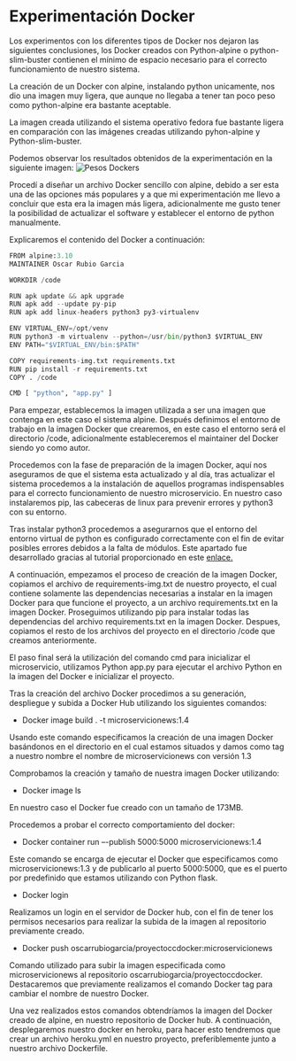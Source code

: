 # Experimentación Docker

Los experimentos con los diferentes tipos de Docker nos dejaron las siguientes conclusiones, los Docker creados con Python-alpine o python-slim-buster contienen el mínimo de espacio necesario para el correcto funcionamiento de nuestro sistema. 

La creación de un Docker con alpine, instalando python unicamente, nos dio una imagen muy ligera, que aunque no llegaba a tener tan poco peso como python-alpine era bastante aceptable. 

La imagen creada utilizando el sistema operativo fedora fue bastante ligera en comparación con las imágenes creadas utilizando pyhon-alpine y Python-slim-buster. 

Podemos observar los resultados obtenidos de la experimentación en la siguiente imagen:
![Pesos Dockers]( https://raw.githubusercontent.com/OscarRubioGarcia/CC/blob/master/example/Docker-pesos.jpg)

Procedí a diseñar un archivo Docker sencillo con alpine, debido a ser esta una de las opciones más populares y a que mi experimentación me llevo a concluir que esta era la imagen más ligera, adicionalmente me gusto tener la posibilidad de actualizar el software y establecer el entorno de python manualmente.

Explicaremos el contenido del Docker a continuación:

```python
FROM alpine:3.10
MAINTAINER Oscar Rubio Garcia 

WORKDIR /code

RUN apk update && apk upgrade 
RUN apk add --update py-pip
RUN apk add linux-headers python3 py3-virtualenv

ENV VIRTUAL_ENV=/opt/venv
RUN python3 -m virtualenv --python=/usr/bin/python3 $VIRTUAL_ENV
ENV PATH="$VIRTUAL_ENV/bin:$PATH"

COPY requirements-img.txt requirements.txt
RUN pip install -r requirements.txt
COPY . /code

CMD [ "python", "app.py" ]
```

Para empezar, establecemos la imagen utilizada a ser una imagen que contenga en este caso el sistema alpine. Después definimos el entorno de trabajo en la imagen Docker que crearemos, en este caso el entorno será el directorio /code, adicionalmente estableceremos el maintainer del Docker siendo yo como autor.

Procedemos con la fase de preparación de la imagen Docker, aquí nos aseguramos de que el sistema esta actualizado y al día, tras actualizar el sistema procedemos a la instalación de aquellos programas indispensables para el correcto funcionamiento de nuestro microservicio. En nuestro caso instalaremos pip, las cabeceras de linux para prevenir errores y python3 con su entorno.

Tras instalar python3 procedemos a asegurarnos que el entorno del entorno virtual de python es configurado correctamente con el fin de evitar posibles errores debidos a la falta de módulos. Este apartado fue desarrollado gracias al tutorial proporcionado en este [enlace.](https://pythonspeed.com/articles/activate-virtualenv-dockerfile/)

A continuación, empezamos el proceso de creación de la imagen Docker, copiamos el archivo de requirements-img.txt de nuestro proyecto, el cual contiene solamente las dependencias necesarias a instalar en la imagen Docker para que funcione el proyecto, a un archivo requirements.txt en la imagen Docker. Proseguimos utilizando pip para instalar todas las dependencias del archivo requirements.txt en la imagen Docker. Despues, copiamos el resto de los archivos del proyecto en el directorio /code que creamos anteriormente.

El paso final será la utilización del comando cmd para inicializar el microservicio, utilizamos Python app.py para ejecutar el archivo Python en la imagen del Docker e inicializar el proyecto.

Tras la creación del archivo Docker procedimos a su generación, despliegue y subida a Docker Hub utilizando los siguientes comandos:
* Docker image build . -t microservicionews:1.4

Usando este comando especificamos la creación de una imagen Docker basándonos en el directorio en el cual estamos situados y damos como tag a nuestro nombre el nombre de microservicionews con versión 1.3

Comprobamos la creación y tamaño de nuestra imagen Docker utilizando:

* Docker image ls

En nuestro caso el Docker fue creado con un tamaño de 173MB. 

Procedemos a probar el correcto comportamiento del docker:

* Docker container run –-publish 5000:5000 microservicionews:1.4

Este comando se encarga de ejecutar el Docker que especificamos como microservicionews:1.3 y de publicarlo al puerto 5000:5000, que es el puerto por predefinido que estamos utilizando con Python flask.

* Docker login

Realizamos un login en el servidor de Docker hub, con el fin de tener los permisos necesarios para realizar la subida de la imagen al repositorio previamente creado.

* Docker push oscarrubiogarcia/proyectoccdocker:microservicionews

Comando utilizado para subir la imagen especificada como microservicionews al repositorio oscarrubiogarcia/proyectoccdocker. Destacaremos que previamente realizamos el comando Docker tag para cambiar el nombre de nuestro Docker.

Una vez realizados estos comandos obtendríamos la imagen del Docker creado de alpine, en nuestro repositorio de Docker hub. A continuación, desplegaremos nuestro docker en heroku, para hacer esto tendremos que crear un archivo heroku.yml en nuestro proyecto, preferiblemente junto a nuestro archivo Dockerfile.
